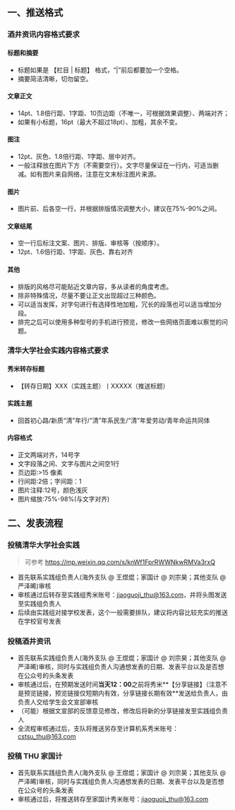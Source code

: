 ## 一、推送格式

### 酒井资讯内容格式要求

#### 标题和摘要

- 标题如果是 【栏目 | 标题】 格式，“|”前后都要加一个空格。
- 摘要简洁清晰，切勿留空。  

#### 文章正文
- 14pt、1.8倍行距、1字距、10页边距（不唯一，可根据效果调整）、两端对齐；
- 如果有小标题，16pt（最大不超过18pt）、加粗，其余不变。
  
#### 图注
- 12pt、灰色、1.8倍行距、1字距、居中对齐。
- 一般注释放在图片下方（不需要空行）。文字尽量保证在一行内，可适当删减。如有图片来自网络，注意在文末标注图片来源。  

#### 图片
- 图片前、后各空一行，并根据排版情况调整大小，建议在75%-90%之间。  

#### 文章结尾
- 空一行后标注文案、图片、排版、审核等（按顺序）。
- 12pt、1.6倍行距、1字距、灰色、靠右对齐  
  
#### 其他   
- 排版的风格尽可能贴近文章内容，多从读者的角度考虑。  
- 除非特殊情况，尽量不要让正文出现超过三种颜色。  
- 可以适当发挥，对字句进行有选择性地加粗，冗长的段落也可以适当增加分段。  
- 排完之后可以使用多种型号的手机进行预览，修改一些网络页面难以察觉的问题。

### 清华大学社会实践内容格式要求

#### 秀米转存标题

- 【转存日期】XXX（实践主题）丨XXXXX（推送标题）

#### 实践主题
- 回首初心路/新质“清”年行/“清”年系民生/“清”年爱劳动/青年命运共同体

#### 内容格式

- 正文两端对齐，14号字
- 文字段落之间、文字与图片之间空1行
- 页边距:>15 像素
- 行间距:2倍；字间距：1
- 图片注释:12号，颜色浅灰
- 图片缩放:75%-98%(与文字对齐)

## 二、发表流程  

### 投稿清华大学社会实践

> 可参考 https://mp.weixin.qq.com/s/knWf1FprRWWNkwRMVa3rxQ

- 首先联系实践组负责人(海外支队 @ 王煜焜；家国计 @ 刘宗昊；其他支队 @ 严泽晞)审核
- 审核通过后转存至实践组秀米账号：jiaoguoji_thu@163.com，并将头图发送至实践组负责人
- 后续由实践组对接学校发表，这个一般需要排队，建议将内容比较充实的推送在学校官号发表

### 投稿酒井资讯

- 首先联系实践组负责人(海外支队 @ 王煜焜；家国计 @ 刘宗昊；其他支队 @ 严泽晞)审核，同时与实践组负责人沟通想发表的日期、发表平台以及是否想在公众号的头条发表
- 审核通过后，在预期发送时间**当天12：00**之前将秀米**【分享链接】（注意不是预览链接，预览链接仅短期内有效，分享链接长期有效**发送给负责人，由负责人交给学生会文宣部审核
- （可能）根据文宣部的反馈意见修改，修改后将新的分享链接发至实践组负责人
- 全流程审核通过后，支队将推送另存至计算机系秀米账号：cstsu_thu@163.com

### 投稿 THU 家国计

- 首先联系实践组负责人(海外支队 @ 王煜焜；家国计 @ 刘宗昊；其他支队 @ 严泽晞)审核，同时与实践组负责人沟通想发表的日期、发表平台以及是否想在公众号的头条发表
- 审核通过后，将推送转存至家国计秀米账号：jiaoguoji_thu@163.com
